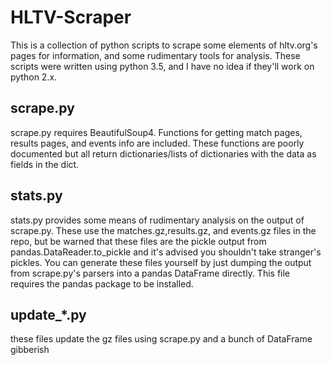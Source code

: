 # HLTV-Scraper

This is a collection of python scripts to scrape some elements of hltv.org's pages for information,
and some rudimentary tools for analysis. These scripts were written using python 3.5, and I have no
idea if they'll work on python 2.x.

## scrape.py
scrape.py requires BeautifulSoup4.  Functions for getting match pages, results pages, and events
info are included.  These functions are poorly documented but all return dictionaries/lists of
dictionaries with the data as fields in the dict.

## stats.py
stats.py provides some means of rudimentary analysis on the output of scrape.py.  These use the
matches.gz,results.gz, and events.gz files in the repo, but be warned that these files are the
pickle output from pandas.DataReader.to_pickle and it's advised you shouldn't take stranger's
pickles.  You can generate these files yourself by just dumping the output from scrape.py's parsers
into a pandas DataFrame directly.  This file requires the pandas package to be installed.

## update_*.py
these files update the gz files using scrape.py and a bunch of DataFrame gibberish
